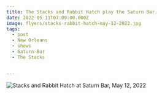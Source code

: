 ```yaml
---
title: The Stacks and Rabbit Hatch play the Saturn Bar.
date: 2022-05-11T07:00:00.000Z
image: flyers/stacks-rabbit-hatch-may-12-2022.jpg
tags:
  - post 
  - New Orleans
  - shows
  - Saturn Bar
  - The Stacks


---
```


![Stacks and Rabbit Hatch at Saturn Bar, May 12, 2022](/static/img/flyers/stacks-rabbit-hatch-may-12-2022.jpg)